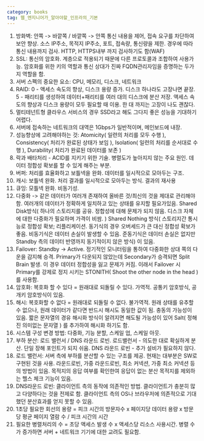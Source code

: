```yaml
---
category: books
tag: 웹_엔지니어가_알아야할_인프라의_기본
---
```


1. 방화벽: 안쪽 -> 바깥쪽 / 바깥쪽 -> 안쪽 통신 내용을 제어, 접속 요구를 차단하여 보안 향상. 소스 IP주소, 목적지 IP주소, 포트, 접속량, 통신량을 제한. 경우에 따라 통신 내용까지 검사. HTTP, HTTPS내부 까지 검사하기도 함(WAF)
2. SSL: 통신의 암호화. 계층으로 적용되기 때문에 다른 프로토콜과 조합하여 사용가능. 암호화를 위한 키의 역할과 통신 상대가 진짜 FQDN관리자임을 증명하는 두가지 역할을 함.
3. 서버 스펙의 중요한 요소: CPU, 메모리, 디스크, 네트워크
4. RAID: 0 - 액세스 속도의 향상, 디스크 용량 증가. 디스크 하나라도 고장나면 끝장. 5 - 패리티를 생성하여 데이터+패리티를 여러 대의 디스크에 분산 저장. 액세스 속도의 향상과 디스크 용량이 모두 필요할 때 이용. 한 대 까지는 고장이 나도 괜찮다.
5. 멀티테넌트형 클라우스 서비스의 경우 SSD라고 해도 그다지 좋은 성능을 기대하기 어렵다.
6. 서버에 접속하는 네트워크의 대역은 1Gbps가 일반적이며, 메인보드에 내장.
7. 성능향상에 고려해야하는 것: Atomicity( 일련의 처리를 모두 수행 ), Consistency( 처리가 완료된 상태가 보임 ), Isolation( 일련의 처리를 순서대로 수행 ), Durability( 처리가 완료된 데이터를 보존 )
8. 락과 배타처리 - ACID를 지키기 위한 기술. 병렬도가 높아지지 않는 주요 원인. 데이터 정합성 확보를 할 수 있게 해주는 부분.
9. 버퍼: 처리를 효율화하고 보틀넥을 완화. 데이터를 일시적으로 모아두는 구조.
10. 캐시: 보틀넥 완화. 처리 결과를 일시적으로 모아두는 방식. 결과의 재사용
11. 큐잉: 모틀넥 완화. 비동기성.
12. 다중화 -> 같은 데이터가 여러개 존재하여 올바른 것/최신의 것을 제대로 관리해야함. 여러개의 데이터가 정확하게 일치하고 있는 상태를 유지할 필요가있음. Shared Disk방식( 하나의 스토리지를 공유. 정합성에 대해 문제가 되지 않음. 디스크 자체에 대한 다중화가 필요하며 가격이 비쌈. ) Shared Nothing 방식( 스토리지간 통시능로 정합성 확보; 리플리케이션. 동기식의 경우 오버세드가 큰 대신 정합성 확보가 좋음. 비동기식은 데이터 손실이 발생할 수 있음. 준동기식은 데이터 손실은 없지만 Standby 측의 데이터 반영까지 동기적이지 않은 방식) 이 있음.
13. Failover: Standby -> Active. 정기적인 모니터링을 통하여 다중화한 상대 쪽의 다운을 감지해 승격. Primary가 다운되지 않았는데 Secondary가 승격되면 Split Brain 발생. 이 경우 데이터 정합성을 잃고 문제가 커짐. 이래서 Failover 시 Primary를 강제로 정지 시키는 STONITH( Shoot the other node in the head )를 사용함.
14. 암호화: 복호화 할 수 있다 = 원래대로 되돌릴 수 있다. 가역적. 공통키 암호방식, 공개키 암호방식이 있음.
15. 해시: 복호화할 수 없다 = 원래대로 되돌릴 수 없다. 불가역적. 원래 상태를 유추할 수 없으나, 원래 데이터가 같다면 반드시 해시도 동일한 값이 됨. 충동의 가능성이 있음. 짧은 문자열의 경유 해시화 방식이 알려지면 해도될 가능성이 있어 Salt( 정해진 의미없는 문자열 ) 를 추가하여 해시화 하기도 함.
16. 시스템 구성 변경 방법: 다중화, 기능 분할, 스케일 업, 스케일 아웃.
17. 부하 분산: 로드 밸런서 / DNS 라운드 로빈. 로드밸런서 - 의도한 대로 확실하게 분산. 단일 장해 포인트가 되지 쉬움. DNS 라운드 로빈 - 추가 설비가 필요하지 않다.
18. 로드 밸런서: 서버 측에 부하를 분산할 수 있는 구조를 제공. 현재는 대부분은 SW로 구현된 것을 사용. 라운드로빈, 가중 라운드로빈, 최소 커넥션, 가중 최소 커넥션 등의 방법이 있음. 목적지의 응답 여부를 확인한여 응답이 없는 분산 목적지를 제외하는 헬스 체크 기능이 있음.
19. DNS라운드 로빈: 클라이언트 측의 동작에 의존적인 방법. 클라이언트가 충분히 많고 다양하다는 것을 전제로 함. 클라이언트 측의 OS나 브라우저에 의존적으로 기대했던 분산효과를 얻지 못할 수 있음.
20. 1초당 필요한 회선의 용량 = 피크 시간의 방문자수 x 페이지당 데이터 용량 x 방문당 평균 페이지 열람 수 / 피크 시간의 시간
21. 필요한 병렬처리의 수 = 초당 액세스 발생 수 x 액세스당 리소스 사용시간. 병렬 수가 증가하면 서버 + 네트워크 기기에 대한 교려도 필요함.
